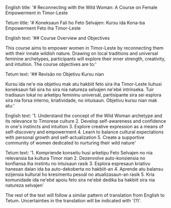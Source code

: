 English title: '# Reconnecting with the Wild Woman: A Course on Female Empowerment in Timor-Leste

Tetum title: '# Koneksaun Fali ho Feto Selvajen: Kursu ida Kona-ba Empowerment Feto iha Timor-Leste

English text: '## Course Overview and Objectives

This course aims to empower women in Timor-Leste by reconnecting them with their innate wildish nature. Drawing on local traditions and universal feminine archetypes, participants will explore their inner strength, creativity, and intuition. The course objectives are to:'

Tetum text: '## Revisão no Objetivu Kursu nian

Kursu ida ne'e nia objetivu mak atu hakbiit feto sira iha Timor-Leste liuhusi koneksaun fali sira ho sira nia natureza selvajen ne'ebé intrínseka. Tuir tradisaun lokal no arketipu femininu universál, partisipante sira sei esplora sira nia forsa interno, kriatividade, no intuisaun. Objetivu kursu nian mak atu:'

English text: '1. Understand the concept of the Wild Woman archetype and its relevance to Timorese culture
2. Develop self-awareness and confidence in one's instincts and intuition
3. Explore creative expression as a means of self-discovery and empowerment
4. Learn to balance cultural expectations with personal growth and self-actualization
5. Create a supportive community of women dedicated to nurturing their wild nature'

Tetum text: '1. Kompriende konseitu husi arketipu Feto Selvajen no nia relevansia ba kultura Timor nian
2. Dezenvolve auto-konsiensia no konfiansa iha instintu no intuisaun rasik
3. Esplora espresaun kriativu hanesan dalan ida ba auto-dekoberta no hakbiit-an
4. Aprende atu balansu ezijensia kultural ho kresimentu pesoál no atualizasaun-an rasik
5. Kria komunidade ida ne'ebé apoiu feto sira ne'ebé dedika ba hakbiit sira nia natureza selvajen'

The rest of the text will follow a similar pattern of translation from English to Tetum. Uncertainties in the translation will be indicated with '(?)'.